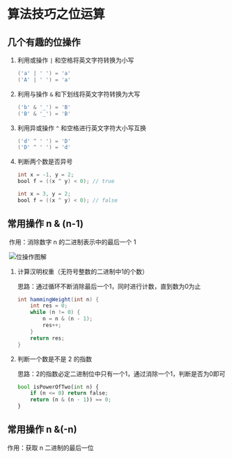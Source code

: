 # 算法技巧之位运算

## 几个有趣的位操作

1. 利用或操作 `|` 和空格将英文字符转换为小写

   ~~~java
   ('a' | ' ') = 'a'
   ('A' | ' ') = 'a'
   ~~~

2. 利用与操作 `&` 和下划线将英文字符转换为大写

   ~~~java
   ('b' & '_') = 'B'
   ('B' & '_') = 'B'
   ~~~

3. 利用异或操作 `^` 和空格进行英文字符大小写互换

   ~~~java
   ('d' ^ ' ') = 'D'
   ('D' ^ ' ') = 'd'
   ~~~

4. 判断两个数是否异号

   ~~~java
   int x = -1, y = 2;
   bool f = ((x ^ y) < 0); // true
   
   int x = 3, y = 2;
   bool f = ((x ^ y) < 0); // false
   ~~~

## 常用操作 n & (n-1)

​	作用：消除数字 n 的二进制表示中的最后一个 1

​	![位操作图解](D:\FileBrowser\mdImage\位操作图解.png)

1. 计算汉明权重（无符号整数的二进制中1的个数）

   思路：通过循环不断消除最后一个1，同时进行计数，直到数为0为止

   ~~~java
   int hammingWeight(int n) {
       int res = 0;
       while (n != 0) {
           n = n & (n - 1);
           res++;
       }
       return res;
   }
   ~~~

2. 判断一个数是不是 2 的指数

   思路：2的指数必定二进制位中只有一个1，通过消除一个1，判断是否为0即可

   ~~~python
   bool isPowerOfTwo(int n) {
       if (n <= 0) return false;
       return (n & (n - 1)) == 0;
   }
   ~~~


## 常用操作 n &(-n)

作用：获取 n 二进制的最后一位
